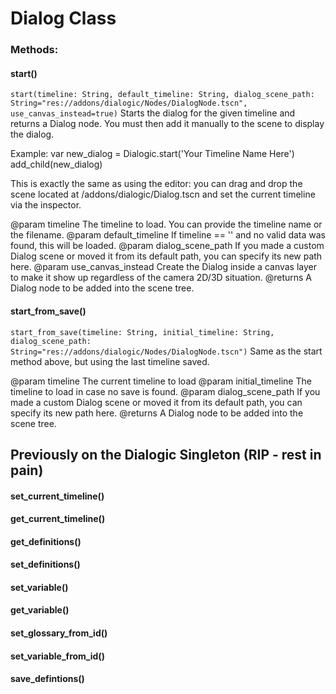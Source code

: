 # Dialog Class



### Methods:
#### start()
`start(timeline: String, default_timeline: String, dialog_scene_path: String="res://addons/dialogic/Nodes/DialogNode.tscn", use_canvas_instead=true)`
Starts the dialog for the given timeline and returns a Dialog node.
You must then add it manually to the scene to display the dialog.

Example:
var new_dialog = Dialogic.start('Your Timeline Name Here')
add_child(new_dialog)

This is exactly the same as using the editor:
you can drag and drop the scene located at /addons/dialogic/Dialog.tscn 
and set the current timeline via the inspector.

@param timeline			The timeline to load. You can provide the timeline name or the filename.
@param default_timeline		If timeline == '' and no valid data was found, this will be loaded.
@param dialog_scene_path	If you made a custom Dialog scene or moved it from its default path, you can specify its new path here.
@param use_canvas_instead	Create the Dialog inside a canvas layer to make it show up regardless of the camera 2D/3D situation.
@returns			A Dialog node to be added into the scene tree.


#### start_from_save()
`start_from_save(timeline: String, initial_timeline: String, dialog_scene_path: String="res://addons/dialogic/Nodes/DialogNode.tscn")`
Same as the start method above, but using the last timeline saved.

@param timeline              	The current timeline to load
@param initial_timeline		The timeline to load in case no save is found.
@param dialog_scene_path	If you made a custom Dialog scene or moved it from its default path, you can specify its new path here.
@returns			A Dialog node to be added into the scene tree.

## Previously on the Dialogic Singleton (RIP - rest in pain)

#### set_current_timeline()
#### get_current_timeline()

#### get_definitions()
#### set_definitions()
#### set_variable()
#### get_variable()
#### set_glossary_from_id()
#### set_variable_from_id()

#### save_defintions()

